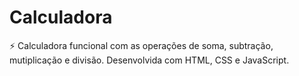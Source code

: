 # Calculadora

⚡ Calculadora funcional com as operações de soma, subtração, mutiplicação e divisão.
Desenvolvida com HTML, CSS e JavaScript.
